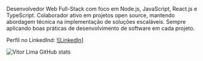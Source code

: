 Desenvolvedor Web Full-Stack com foco em Node.js, JavaScript, React.js e TypeScript. Colaborador ativo em projetos open source, mantendo abordagem técnica na implementação de soluções escaláveis. Sempre aplicando boas práticas de desenvolvimento de software em cada projeto.

Perfil no LinkedInd: [![LinkedIn]](https://www.linkedin.com/in/jorge-vitor-pereira-lima-87147a2ba)

![Vitor Lima GitHub stats](https://github-readme-stats.vercel.app/api?username=viitorlimaa&theme=graywhite_icons=true)
<!--
**viitorlimaa/viitorlimaa** is a ✨ _special_ ✨ repository because its `README.md` (this file) appears on your GitHub profile.

Here are some ideas to get you started:

- 🔭 I’m currently working on ...
- 🌱 I’m currently learning ...
- 👯 I’m looking to collaborate on ...
- 🤔 I’m looking for help with ...
- 💬 Ask me about ...
- 📫 How to reach me: ...
- 😄 Pronouns: ...
- ⚡ Fun fact: ...
-->
